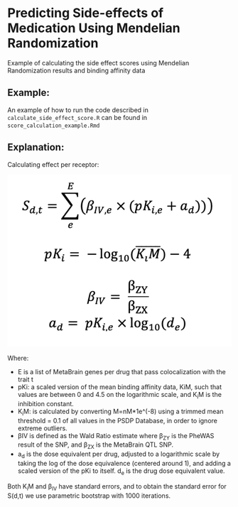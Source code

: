 # Predicting Side-effects of Medication Using Mendelian Randomization 
Example of calculating the side effect scores using Mendelian Randomization results and binding affinity data

## Example:

An example of how to run the code described in `calculate_side_effect_score.R` can be found in `score_calculation_example.Rmd`

## Explanation:

Calculating effect per receptor:

![formula](R/data/formula.png)

Where:
* E is a list of MetaBrain genes per drug that pass colocalization with the trait t
* pKi: a scaled version of the mean binding affinity data, KiM, such that values are between 0 and 4.5 on the logarithmic scale, and K<sub>i</sub>M is the inhibition constant.
* K<sub>i</sub>M: is calculated by converting M=nM*1e^(-8)   using a trimmed mean threshold = 0.1 of all values in the PSDP Database, in order to ignore extreme outliers. 
* βIV is defined as the Wald Ratio estimate where β<sub>ZY</sub> is the PheWAS result of the SNP, and β<sub>ZX</sub> is the MetaBrain QTL SNP.
* a<sub>d</sub> is the dose equivalent per drug, adjusted to a logarithmic scale by taking the log of the dose equivalence (centered around 1), and adding a scaled version of the pKi to itself.  d<sub>e</sub> is the drug dose equivalent value.

Both K<sub>i</sub>M and β<sub>IV</sub> have standard errors, and to obtain the standard error for S(d,t) we use parametric bootstrap with 1000 iterations.
